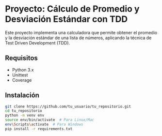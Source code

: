 # Proyecto: Cálculo de Promedio y Desviación Estándar con TDD

Este proyecto implementa una calculadora que permite obtener el promedio y la desviación estándar de una lista de números, aplicando la técnica de Test Driven Development (TDD).

## Requisitos

- Python 3.x
- Unittest
- Coverage

## Instalación

```bash
git clone https://github.com/tu_usuario/tu_repositorio.git
cd tu_repositorio
python -m venv env
source env/bin/activate  # Para Linux/Mac
env\Scripts\activate  # Para Windows
pip install -r requirements.txt
